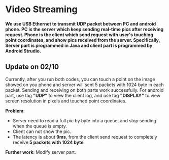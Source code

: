 # Video Streaming
#### We use USB Ethernet to transmit UDP packet between PC and android phone. PC is the server which keep sending real-time pics after receiving request. Phone is the client which send request with user's touching point coordinates, and show pics received from the server. Specifically, Server part is programmed in Java and client part is programmed by Android Strudio.

## Update on 02/10
Currently, after you run both codes, you can touch a point on the image showed on you phone and server will sent 5 packets with 1024 byte in each packet. Sending and receiving on both parts work successfully. For android part, use tag **"UDP"** to view the client log, and use tag **"DISPLAY"** to view screen resolution in pixels and touched point coordinates.

**Problem**: 
- Server need to read a full pic by byte into a queue, and stop sending when the queue is empty.
- Client can not show the pic.
- The latency is about **9ms**, from the client send request to completely receive **5 packets with 1024 byte**.

**Further work**: Modify server part.
